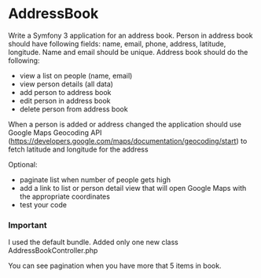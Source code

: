 AddressBook
===========

Write a Symfony 3 application for an address book.
Person in address book should have following fields: name, email, phone, address, latitude, longitude.
Name and email should be unique.
Address book should do the following:
* view a list on people (name, email)
* view person details (all data)
* add person to address book
* edit person in address book
* delete person from address book

When a person is added or address changed the application should use Google Maps Geocoding API (https://developers.google.com/maps/documentation/geocoding/start) to fetch latitude and longitude for the address

Optional:
* paginate list when number of people gets high
* add a link to list or person detail view that will open Google Maps with the appropriate coordinates
* test your code


### Important

I used the default bundle. Added only one new class AddressBookController.php

You can see pagination when you have more that 5 items in book.
